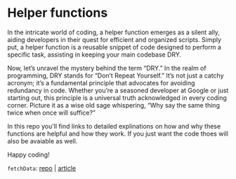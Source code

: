 # Helper functions

In the intricate world of coding, a helper function emerges as a silent ally, aiding developers in their quest for efficient and organized scripts. Simply put, a helper function is a reusable snippet of code designed to perform a specific task, assisting in keeping your main codebase DRY.

Now, let’s unravel the mystery behind the term “DRY.” In the realm of programming, DRY stands for “Don’t Repeat Yourself.” It’s not just a catchy acronym; it’s a fundamental principle that advocates for avoiding redundancy in code. Whether you’re a seasoned developer at Google or just starting out, this principle is a universal truth acknowledged in every coding corner. Picture it as a wise old sage whispering, “Why say the same thing twice when once will suffice?”

In this repo you'll find links to detailed explinations on how and why these functions are helpful and how they work. If you just want the code thoes will also be avaiable as well. 

Happy coding!

`fetchData`: [repo](https://github.com/gonzalorportfolio/helper-functions/blob/main/fetchData.js) | [article](https://medium.com/@gromeroeducation/crafting-effective-fetch-helper-functions-a-journey-into-code-efficiency-ae8589dab4d4)
